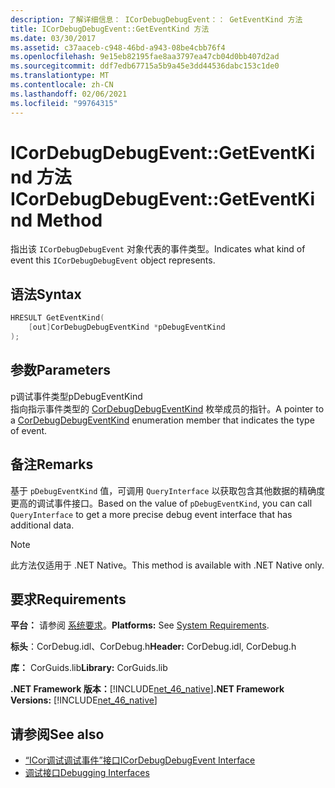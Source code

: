 ```yaml
---
description: 了解详细信息： ICorDebugDebugEvent：： GetEventKind 方法
title: ICorDebugDebugEvent::GetEventKind 方法
ms.date: 03/30/2017
ms.assetid: c37aaceb-c948-46bd-a943-08be4cbb76f4
ms.openlocfilehash: 9e15eb82195fae8aa3797ea47cb04d0bb407d2ad
ms.sourcegitcommit: ddf7edb67715a5b9a45e3dd44536dabc153c1de0
ms.translationtype: MT
ms.contentlocale: zh-CN
ms.lasthandoff: 02/06/2021
ms.locfileid: "99764315"
---
```

# <a name="icordebugdebugeventgeteventkind-method"></a><span data-ttu-id="6f47f-103">ICorDebugDebugEvent::GetEventKind 方法</span><span class="sxs-lookup"><span data-stu-id="6f47f-103">ICorDebugDebugEvent::GetEventKind Method</span></span>

<span data-ttu-id="6f47f-104">指出该 `ICorDebugDebugEvent` 对象代表的事件类型。</span><span class="sxs-lookup"><span data-stu-id="6f47f-104">Indicates what kind of event this `ICorDebugDebugEvent` object represents.</span></span>  
  
## <a name="syntax"></a><span data-ttu-id="6f47f-105">语法</span><span class="sxs-lookup"><span data-stu-id="6f47f-105">Syntax</span></span>  
  
```cpp  
HRESULT GetEventKind(  
    [out]CorDebugDebugEventKind *pDebugEventKind  
);  
```  
  
## <a name="parameters"></a><span data-ttu-id="6f47f-106">参数</span><span class="sxs-lookup"><span data-stu-id="6f47f-106">Parameters</span></span>  

 <span data-ttu-id="6f47f-107">p调试事件类型</span><span class="sxs-lookup"><span data-stu-id="6f47f-107">pDebugEventKind</span></span>  
 <span data-ttu-id="6f47f-108">指向指示事件类型的 [CorDebugDebugEventKind](cordebugdebugeventkind-enumeration.md) 枚举成员的指针。</span><span class="sxs-lookup"><span data-stu-id="6f47f-108">A pointer to a [CorDebugDebugEventKind](cordebugdebugeventkind-enumeration.md) enumeration member that indicates the type of event.</span></span>  
  
## <a name="remarks"></a><span data-ttu-id="6f47f-109">备注</span><span class="sxs-lookup"><span data-stu-id="6f47f-109">Remarks</span></span>  

 <span data-ttu-id="6f47f-110">基于 `pDebugEventKind` 值，可调用 `QueryInterface` 以获取包含其他数据的精确度更高的调试事件接口。</span><span class="sxs-lookup"><span data-stu-id="6f47f-110">Based on the value of `pDebugEventKind`, you can call `QueryInterface` to get a more precise debug event interface that has additional data.</span></span>  
  
> [!NOTE]
> <span data-ttu-id="6f47f-111">此方法仅适用于 .NET Native。</span><span class="sxs-lookup"><span data-stu-id="6f47f-111">This method is available with .NET Native only.</span></span>  
  
## <a name="requirements"></a><span data-ttu-id="6f47f-112">要求</span><span class="sxs-lookup"><span data-stu-id="6f47f-112">Requirements</span></span>  

 <span data-ttu-id="6f47f-113">**平台：** 请参阅 [系统要求](../../get-started/system-requirements.md)。</span><span class="sxs-lookup"><span data-stu-id="6f47f-113">**Platforms:** See [System Requirements](../../get-started/system-requirements.md).</span></span>  
  
 <span data-ttu-id="6f47f-114">**标头**：CorDebug.idl、CorDebug.h</span><span class="sxs-lookup"><span data-stu-id="6f47f-114">**Header:** CorDebug.idl, CorDebug.h</span></span>  
  
 <span data-ttu-id="6f47f-115">**库：** CorGuids.lib</span><span class="sxs-lookup"><span data-stu-id="6f47f-115">**Library:** CorGuids.lib</span></span>  
  
 <span data-ttu-id="6f47f-116">**.NET Framework 版本：**[!INCLUDE[net_46_native](../../../../includes/net-46-native-md.md)]</span><span class="sxs-lookup"><span data-stu-id="6f47f-116">**.NET Framework Versions:** [!INCLUDE[net_46_native](../../../../includes/net-46-native-md.md)]</span></span>  
  
## <a name="see-also"></a><span data-ttu-id="6f47f-117">请参阅</span><span class="sxs-lookup"><span data-stu-id="6f47f-117">See also</span></span>

- [<span data-ttu-id="6f47f-118">“ICor调试调试事件”接口</span><span class="sxs-lookup"><span data-stu-id="6f47f-118">ICorDebugDebugEvent Interface</span></span>](icordebugdebugevent-interface.md)
- [<span data-ttu-id="6f47f-119">调试接口</span><span class="sxs-lookup"><span data-stu-id="6f47f-119">Debugging Interfaces</span></span>](debugging-interfaces.md)
